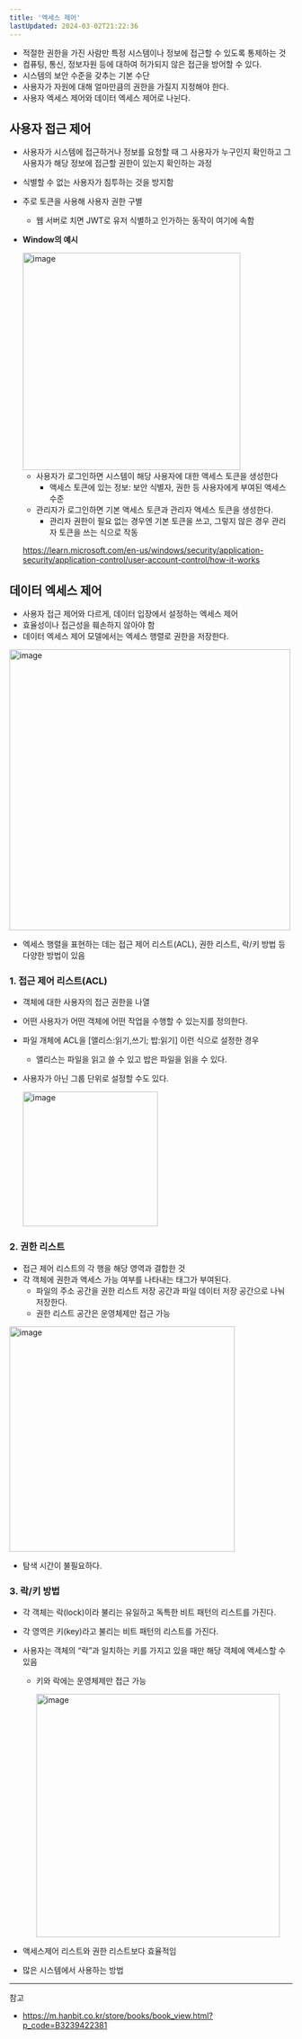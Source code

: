 ```yaml
---
title: '엑세스 제어'
lastUpdated: 2024-03-02T21:22:36
---
```


- 적절한 권한을 가진 사람만 특정 시스템이나 정보에 접근할 수 있도록 통제하는 것
- 컴퓨팅, 통신, 정보자원 등에 대하여 허가되지 않은 접근을 방어할 수 있다.
- 시스템의 보안 수준을 갖추는 기본 수단
- 사용자가 자원에 대해 얼마만큼의 권한을 가질지 지정해야 한다.
- 사용자 엑세스 제어와 데이터 엑세스 제어로 나뉜다.

## **사용자 접근 제어**

- 사용자가 시스템에 접근하거나 정보를 요청할 때 그 사용자가 누구인지 확인하고
그 사용자가 해당 정보에 접근할 권한이 있는지 확인하는 과정
- 식별할 수 없는 사용자가 침투하는 것을 방지함
- 주로 토큰을 사용해 사용자 권한 구별
    - 웹 서버로 치면 JWT로 유저 식별하고 인가하는 동작이 여기에 속함
- **Window의 예시**
    
    <img width="387" alt="image" src="https://github.com/rlaisqls/TIL/assets/81006587/2da4b3b2-80f0-4689-afbe-01adf1a0d823">

    
    - 사용자가 로그인하면 시스템이 해당 사용자에 대한 액세스 토큰을 생성한다
        - 액세스 토큰에 있는 정보: 보안 식별자, 권한 등 사용자에게 부여된 액세스 수준
    - 관리자가 로그인하면 기본 액세스 토큰과 관리자 액세스 토큰을 생성한다.
        - 관리자 권한이 필요 없는 경우엔 기본 토큰을 쓰고, 그렇지 않은 경우 관리자 토큰을 쓰는 식으로 작동
    
    https://learn.microsoft.com/en-us/windows/security/application-security/application-control/user-account-control/how-it-works
    

## 데이터 엑세스 제어

- 사용자 접근 제어와 다르게, 데이터 입장에서 설정하는 엑세스 제어
- 효율성이나 접근성을 훼손하지 않아야 함
- 데이터 엑세스 제어 모델에서는 엑세스 행렬로 권한을 저장한다.

<img width="500" alt="image" src="https://github.com/rlaisqls/TIL/assets/81006587/33ac198c-0da7-45c7-8713-19d5a4a08285">


- 엑세스 행렬을 표현하는 데는 접근 제어 리스트(ACL), 권한 리스트, 락/키 방법 등 다양한 방법이 있음

### 1. 접근 제어 리스트(ACL)

- 객체에 대한 사용자의 접근 권한을 나열
- 어떤 사용자가 어떤 객체에 어떤 작업을 수행할 수 있는지를 정의한다.
- 파일 개체에 ACL을 [앨리스:읽기,쓰기; 밥:읽기] 이런 식으로 설정한 경우
    - 앨리스는 파일을 읽고 쓸 수 있고 밥은 파일을 읽을 수 있다.
- 사용자가 아닌 그룹 단위로 설정할 수도 있다.

  <img width="240" alt="image" src="https://github.com/rlaisqls/TIL/assets/81006587/e144d4a9-ee16-4df8-a5f6-8cd1f4817368">


### 2. 권한 리스트

- 접근 제어 리스트의 각 행을 해당 영역과 결합한 것
- 각 객체에 권한과 액세스 가능 여부를 나타내는 태그가 부여된다.
    - 파일의 주소 공간을 권한 리스트 저장 공간과 파일 데이터 저장 공간으로 나눠 저장한다.
    - 권한 리스트 공간은 운영체제만 접근 가능

<img width="401" alt="image" src="https://github.com/rlaisqls/TIL/assets/81006587/958687fd-a587-4a91-857f-301255f2cac4">

- 탐색 시간이 불필요하다.

### 3. 락/키 방법

- 각 객체는 락(lock)이라 불리는 유일하고 독특한 비트 패턴의 리스트를 가진다.
- 각 영역은 키(key)라고 불리는 비트 패턴의 리스트를 가진다.
- 사용자는 객체의 “락”과 일치하는 키를 가지고 있을 때만 해당 객체에 액세스할 수 있음
    - 키와 락에는 운영체제만 접근 가능
        
        <img width="433" alt="image" src="https://github.com/rlaisqls/TIL/assets/81006587/4227f0dd-687f-4b08-882f-ba1820f117ee">

- 액세스제어 리스트와 권한 리스트보다 효율적임
- 많은 시스템에서 사용하는 방법

---
참고
- https://m.hanbit.co.kr/store/books/book_view.html?p_code=B3239422381